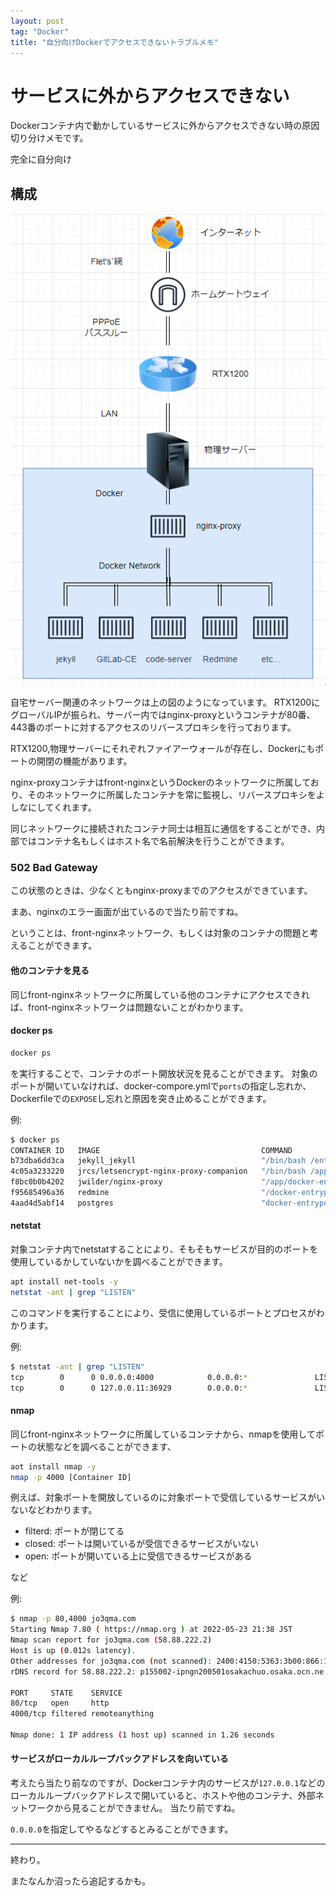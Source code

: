 ```yaml
---
layout: post
tag: "Docker"
title: "自分向けDockerでアクセスできないトラブルメモ"
---
```


# サービスに外からアクセスできない
Dockerコンテナ内で動かしているサービスに外からアクセスできない時の原因切り分けメモです。

完全に自分向け

## 構成

![Network IMG](/assets/img/2022/05/23/chrome_rcdcDfjbxZ.png)

自宅サーバー関連のネットワークは上の図のようになっています。
RTX1200にグローバルIPが振られ、サーバー内ではnginx-proxyというコンテナが80番、443番のポートに対するアクセスのリバースプロキシを行っております。

RTX1200,物理サーバーにそれぞれファイアーウォールが存在し、Dockerにもポートの開閉の機能があります。

nginx-proxyコンテナはfront-nginxというDockerのネットワークに所属しており、そのネットワークに所属したコンテナを常に監視し、リバースプロキシをよしなにしてくれます。

同じネットワークに接続されたコンテナ同士は相互に通信をすることができ、内部ではコンテナ名もしくはホスト名で名前解決を行うことができます。

### 502 Bad Gateway
この状態のときは、少なくともnginx-proxyまでのアクセスができています。

まあ、nginxのエラー画面が出ているので当たり前ですね。

ということは、front-nginxネットワーク、もしくは対象のコンテナの問題と考えることができます。

#### 他のコンテナを見る
同じfront-nginxネットワークに所属している他のコンテナにアクセスできれば、front-nginxネットワークは問題ないことがわかります。

#### docker ps
```bash
docker ps
```
を実行することで、コンテナのポート開放状況を見ることができます。
対象のポートが開いていなければ、docker-compore.ymlで`ports`の指定し忘れか、Dockerfileでの`EXPOSE`し忘れと原因を突き止めることができます。

例:
```bash
$ docker ps
CONTAINER ID   IMAGE                                    COMMAND                  CREATED        STATUS                  PORTS                                                                       NAMES      
b73dba6dd3ca   jekyll_jekyll                            "/bin/bash /entrypoi…"   23 hours ago   Up 23 hours             4000/tcp                                                                    jekyll-jekyll-1        
4c05a3233220   jrcs/letsencrypt-nginx-proxy-companion   "/bin/bash /app/entr…"   32 hours ago   Up 26 hours                                                                                         letsencrypt
f8bc0b0b4202   jwilder/nginx-proxy                      "/app/docker-entrypo…"   32 hours ago   Up 26 hours             0.0.0.0:80->80/tcp, :::80->80/tcp, 0.0.0.0:443->443/tcp, :::443->443/tcp    nginx-proxy
f95685496a36   redmine                                  "/docker-entrypoint.…"   4 days ago     Up 26 hours             3000/tcp                                                                    redmine-redmine-1      
4aad4d5abf14   postgres                                 "docker-entrypoint.s…"   4 days ago     Up 26 hours             5432/tcp                                                                    redmine-redmine_db-1           
```
#### netstat
対象コンテナ内でnetstatすることにより、そもそもサービスが目的のポートを使用しているかしていないかを調べることができます。
```bash
apt install net-tools -y
netstat -ant | grep "LISTEN"
```
このコマンドを実行することにより、受信に使用しているポートとプロセスがわかります。

例:
```bash
$ netstat -ant | grep "LISTEN"
tcp        0      0 0.0.0.0:4000            0.0.0.0:*               LISTEN     
tcp        0      0 127.0.0.11:36929        0.0.0.0:*               LISTEN
```

#### nmap
同じfront-nginxネットワークに所属しているコンテナから、nmapを使用してポートの状態などを調べることができます、
```bash
aot install nmap -y
nmap -p 4000 [Container ID]
```
例えば、対象ポートを開放しているのに対象ポートで受信しているサービスがいないなどわかります。
- filterd: ポートが閉じてる
- closed: ポートは開いているが受信できるサービスがいない
- open: ポートが開いている上に受信できるサービスがある

など

例:
```bash
$ nmap -p 80,4000 jo3qma.com
Starting Nmap 7.80 ( https://nmap.org ) at 2022-05-23 21:38 JST
Nmap scan report for jo3qma.com (58.88.222.2)
Host is up (0.012s latency).
Other addresses for jo3qma.com (not scanned): 2400:4150:5363:3b00:866:12ff:fe9b:81d2
rDNS record for 58.88.222.2: p155002-ipngn200501osakachuo.osaka.ocn.ne.jp

PORT     STATE    SERVICE
80/tcp   open     http
4000/tcp filtered remoteanything

Nmap done: 1 IP address (1 host up) scanned in 1.26 seconds
```

#### サービスがローカルループバックアドレスを向いている
考えたら当たり前なのですが、Dockerコンテナ内のサービスが`127.0.0.1`などのローカルループバックアドレスで開いていると、ホストや他のコンテナ、外部ネットワークから見ることができません。
当たり前ですね。

`0.0.0.0`を指定してやるなどするとみることができます。


---
終わり。

またなんか沼ったら追記するかも。